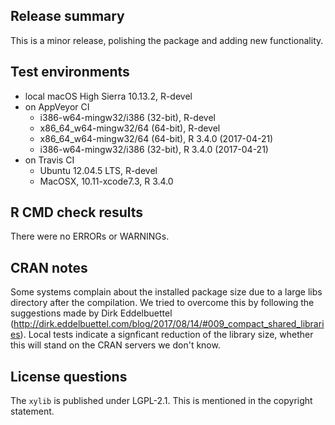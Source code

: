 ## Release summary

This is a minor release, polishing the package
and adding new functionality.

## Test environments
* local macOS High Sierra 10.13.2, R-devel
* on AppVeyor CI
    * i386-w64-mingw32/i386 (32-bit), R-devel
    * x86_64_w64-mingw32/64 (64-bit), R-devel
    * x86_64_w64-mingw32/64 (64-bit), R 3.4.0 (2017-04-21)
    * i386-w64-mingw32/i386 (32-bit), R 3.4.0 (2017-04-21)
* on Travis CI
  * Ubuntu 12.04.5 LTS, R-devel
  * MacOSX, 10.11-xcode7.3, R 3.4.0

## R CMD check results
There were no ERRORs or WARNINGs.

## CRAN notes

Some systems complain about the installed package size due to 
a large libs directory after the compilation. We tried 
to overcome this by following the suggestions made
by Dirk Eddelbuettel (http://dirk.eddelbuettel.com/blog/2017/08/14/#009_compact_shared_libraries). 
Local tests indicate a signficant reduction of the library 
size, whether this will stand on the CRAN servers we don't know. 

## License questions

The `xylib` is published under LGPL-2.1. This is mentioned in the copyright statement.
